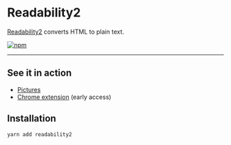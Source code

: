 Readability2
===

[Readability2][1] converts HTML to plain text.

[![npm][npm-image]][npm-url]

---

See it in action
---

* [Pictures][2]
* [Chrome extension][3] (early access)

[1]: https://github.com/mvasilkov/readability2
[2]: https://imgur.com/a/Xr0M38J
[3]: https://chrome.google.com/webstore/detail/plaintextify/emmfeegdeiphciknpfmglmpekijpkann

Installation
---

```sh
yarn add readability2
```

[npm-image]: https://img.shields.io/npm/v/readability2.svg?style=flat-square
[npm-url]: https://www.npmjs.com/package/readability2

